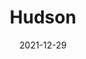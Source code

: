 ---
layout: photo_set
title: Hudson
directory_name: hudson
permalink: /hudson/
description: "An example photo gallery."
thumbnail_photo: ""
date: "2021-12-29"

photos:
    set: lakeville_north
    size: 3
---